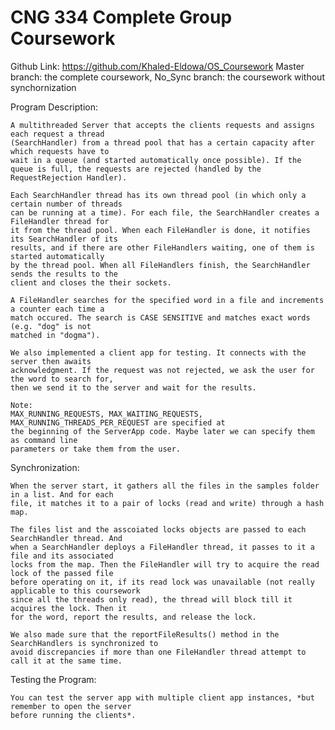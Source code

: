# CNG 334 Complete Group Coursework

Github Link: https://github.com/Khaled-Eldowa/OS_Coursework
Master branch: the complete coursework, 
No_Sync branch: the coursework without synchornization

Program Description:

	A multithreaded Server that accepts the clients requests and assigns each request a thread 
	(SearchHandler) from a thread pool that has a certain capacity after which requests have to 
	wait in a queue (and started automatically once possible). If the queue is full, the requests are rejected (handled by the 
	RequestRejection Handler).

	Each SearchHandler thread has its own thread pool (in which only a certain number of threads
	can be running at a time). For each file, the SearchHandler creates a FileHandler thread for
	it from the thread pool. When each FileHandler is done, it notifies its SearchHandler of its
	results, and if there are other FileHandlers waiting, one of them is started automatically 
	by the thread pool. When all FileHandlers finish, the SearchHandler sends the results to the
	client and closes the their sockets.

	A FileHandler searches for the specified word in a file and increments a counter each time a 
	match occured. The search is CASE SENSITIVE and matches exact words (e.g. "dog" is not 
	matched in "dogma").

	We also implemented a client app for testing. It connects with the server then awaits 
	acknowledgment. If the request was not rejected, we ask the user for the word to search for, 
	then we send it to the server and wait for the results.

	Note: 
	MAX_RUNNING_REQUESTS, MAX_WAITING_REQUESTS, MAX_RUNNING_THREADS_PER_REQUEST are specified at 
	the beginning of the ServerApp code. Maybe later we can specify them as command line 
	parameters or take them from the user.

Synchronization:

	When the server start, it gathers all the files in the samples folder in a list. And for each 
	file, it matches it to a pair of locks (read and write) through a hash map.

	The files list and the asscoiated locks objects are passed to each SearchHandler thread. And 
	when a SearchHandler deploys a FileHandler thread, it passes to it a file and its associated 
	locks from the map. Then the FileHandler will try to acquire the read lock of the passed file 
	before operating on it, if its read lock was unavailable (not really applicable to this coursework 
	since all the threads only read), the thread will block till it acquires the lock. Then it 
	for the word, report the results, and release the lock.

	We also made sure that the reportFileResults() method in the SearchHandlers is synchronized to 
	avoid discrepancies if more than one FileHandler thread attempt to call it at the same time.

Testing the Program:

	You can test the server app with multiple client app instances, *but remember to open the server 
	before running the clients*. 
